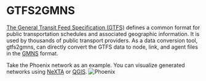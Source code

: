 # GTFS2GMNS
 
[The General Transit Feed Specification (GTFS)](https://gtfs.org/) defines a common format for public transportation schedules and associated geographic information. It is used by thousands of public transport providers. As a data conversion tool, gtfs2gmns, can directly convert the GTFS data to node, link, and agent files in the [GMNS](https://github.com/zephyr-data-specs/GMNS) format.

Take the Phoenix network as an example. You can visualize generated networks using [NeXTA](https://github.com/xzhou99/NeXTA-GMNS) or [QGIS](https://qgis.org/en/site/).
![Phoenix](https://github.com/xtHuang0927/GTFS2GMNS/blob/main/test/NeXTA.PNG)

